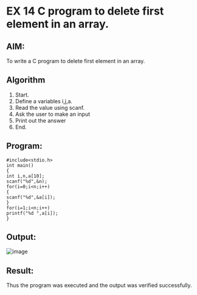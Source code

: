# EX 14 C program to delete first element in an array.
## AIM:
To write a C program to delete first element in an array.

## Algorithm
1. Start. 
2. Define a variables i,j,a. 
3. Read the value using scanf. 
4. Ask the user to make an input 
5. Print out the answer 
6. End. 

## Program:
```
#include<stdio.h> 
int main() 
{ 
int i,n,a[10]; 
scanf("%d",&n); 
for(i=0;i<n;i++) 
{ 
scanf("%d",&a[i]); 
} 
for(i=1;i<n;i++) 
printf("%d ",a[i]); 
}
```

## Output:
![image](https://github.com/user-attachments/assets/bfd5f214-1a95-48a8-951b-a18433d9010a)


## Result:
Thus the program was executed and the output was verified successfully.
